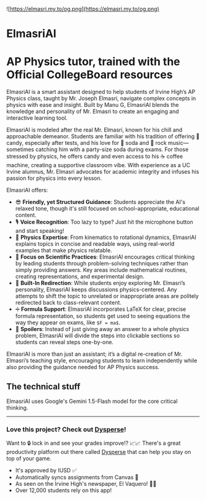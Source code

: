 ![https://elmasri.my.to/og.png](https://elmasri.my.to/og.png)

# **ElmasriAI**

# AP Physics tutor, trained with the Official CollegeBoard resources

ElmasriAI is a smart assistant designed to help students of Irvine High’s AP Physics class, taught by Mr. Joseph Elmasri, navigate complex concepts in physics with ease and insight. Built by Manu G, ElmasriAI blends the knowledge and personality of Mr. Elmasri to create an engaging and interactive learning tool.

ElmasriAI is modeled after the real Mr. Elmasri, known for his chill and approachable demeanor. Students are familiar with his tradition of offering 🍬 candy, especially after tests, and his love for 🥤 soda and 🎸 rock music—sometimes catching him with a party-size soda during exams. For those stressed by physics, he offers candy and even access to his ☕ coffee machine, creating a supportive classroom vibe. With experience as a UC Irvine alumnus, Mr. Elmasri advocates for academic integrity and infuses his passion for physics into every lesson.

ElmasriAI offers:

- 😎 **Friendly, yet Structured Guidance**: Students appreciate the AI's relaxed tone, though it's still focused on school-appropriate, educational content.
- 🎙️ **Voice Recognition**: Too lazy to type? Just hit the microphone button and start speaking!
- 🎢 **Physics Expertise**: From kinematics to rotational dynamics, ElmasriAI explains topics in concise and readable ways, using real-world examples that make physics relatable.
- 🧠 **Focus on Scientific Practices**: ElmasriAI encourages critical thinking by leading students through problem-solving techniques rather than simply providing answers. Key areas include mathematical routines, creating representations, and experimental design.
- 🔁 **Built-In Redirection**: While students enjoy exploring Mr. Elmasri’s personality, ElmasriAI keeps discussions physics-centered. Any attempts to shift the topic to unrelated or inappropriate areas are politely redirected back to class-relevant content.
- ➗ **Formula Support**: ElmasriAI incorporates LaTeX for clear, precise formula representation, so students get used to seeing equations the way they appear on exams, like `$F = ma$`.
- 🤫 **Spoilers**: Instead of just giving away an answer to a whole physics problem, ElmasriAI will divide the steps into clickable sections so students can reveal steps one-by-one.

ElmasriAI is more than just an assistant; it’s a digital re-creation of Mr. Elmasri’s teaching style, encouraging students to learn independently while also providing the guidance needed for AP Physics success.

## The technical stuff

ElmasriAI uses Google's Gemini 1.5-Flash model for the core critical thinking.

---

### Love this project? Check out [Dysperse](https://click.dysperse.com/qU2SIVR)!

Want to 🔒 lock in and see your grades improve!? 📈📈
There's a great productivity platform out there called [Dysperse](https://dysperse.com) that can help you stay on top of your game.

- It's approved by IUSD ✅
- Automatically syncs assignments from Canvas 🔁
- As seen on the Irvine High's newspaper, El Vaquero! 📰🤠
- Over 12,000 students rely on this app!

